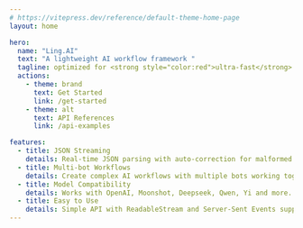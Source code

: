 ```yaml
---
# https://vitepress.dev/reference/default-theme-home-page
layout: home

hero:
  name: "Ling.AI"
  text: "A lightweight AI workflow framework "
  tagline: optimized for <strong style="color:red">ultra-fast</strong> response times.
  actions:
    - theme: brand
      text: Get Started
      link: /get-started
    - theme: alt
      text: API References
      link: /api-examples

features:
  - title: JSON Streaming
    details: Real-time JSON parsing with auto-correction for malformed JSON.
  - title: Multi-bot Workflows
    details: Create complex AI workflows with multiple bots working together.
  - title: Model Compatibility
    details: Works with OpenAI, Moonshot, Deepseek, Qwen, Yi and more.
  - title: Easy to Use
    details: Simple API with ReadableStream and Server-Sent Events support.
---
```


